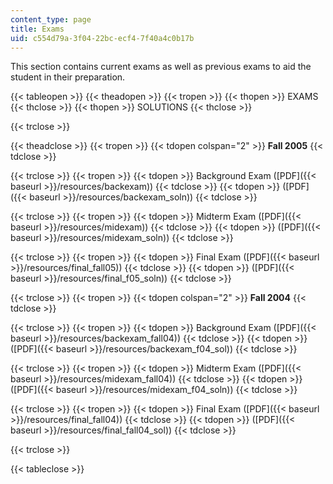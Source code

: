 ```yaml
---
content_type: page
title: Exams
uid: c554d79a-3f04-22bc-ecf4-7f40a4c0b17b
---
```


This section contains current exams as well as previous exams to aid the student in their preparation.

{{< tableopen >}}
{{< theadopen >}}
{{< tropen >}}
{{< thopen >}}
EXAMS
{{< thclose >}}
{{< thopen >}}
SOLUTIONS
{{< thclose >}}

{{< trclose >}}

{{< theadclose >}}
{{< tropen >}}
{{< tdopen colspan="2" >}}
**Fall 2005**
{{< tdclose >}}

{{< trclose >}}
{{< tropen >}}
{{< tdopen >}}
Background Exam ([PDF]({{< baseurl >}}/resources/backexam))
{{< tdclose >}}
{{< tdopen >}}
([PDF]({{< baseurl >}}/resources/backexam_soln))
{{< tdclose >}}

{{< trclose >}}
{{< tropen >}}
{{< tdopen >}}
Midterm Exam ([PDF]({{< baseurl >}}/resources/midexam))
{{< tdclose >}}
{{< tdopen >}}
([PDF]({{< baseurl >}}/resources/midexam_soln))
{{< tdclose >}}

{{< trclose >}}
{{< tropen >}}
{{< tdopen >}}
Final Exam ([PDF]({{< baseurl >}}/resources/final_fall05))
{{< tdclose >}}
{{< tdopen >}}
([PDF]({{< baseurl >}}/resources/final_f05_soln))
{{< tdclose >}}

{{< trclose >}}
{{< tropen >}}
{{< tdopen colspan="2" >}}
**Fall 2004**
{{< tdclose >}}

{{< trclose >}}
{{< tropen >}}
{{< tdopen >}}
Background Exam ([PDF]({{< baseurl >}}/resources/backexam_fall04))
{{< tdclose >}}
{{< tdopen >}}
([PDF]({{< baseurl >}}/resources/backexam_f04_sol))
{{< tdclose >}}

{{< trclose >}}
{{< tropen >}}
{{< tdopen >}}
Midterm Exam ([PDF]({{< baseurl >}}/resources/midexam_fall04))
{{< tdclose >}}
{{< tdopen >}}
([PDF]({{< baseurl >}}/resources/midexam_f04_soln))
{{< tdclose >}}

{{< trclose >}}
{{< tropen >}}
{{< tdopen >}}
Final Exam ([PDF]({{< baseurl >}}/resources/final_fall04))
{{< tdclose >}}
{{< tdopen >}}
([PDF]({{< baseurl >}}/resources/final_fall04_sol))
{{< tdclose >}}

{{< trclose >}}

{{< tableclose >}}